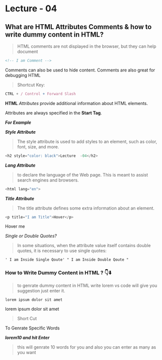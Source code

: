 # Lecture - 04

## What are HTML Attributes Comments & how to write dummy content in HTML?

> HTML comments are not displayed in the browser, but they can help document

```html
<!-- I am Comment -->
```

Comments can also be used to hide content.
Comments are also great for debugging HTML

> Shortcut Key:

```js
CTRL + / Control + Forward Slash
```

**HTML** _Attributes_ provide additional information about HTML elements.

Attributes are always specified in the **Start Tag**.

_**For Example**_

**_Style Attribute_**

> The style attribute is used to add styles to an element, such as color, font, size, and more.

```Javascript
<h2 style="color: black">Lecture  -04</h2>
```

**_Lang Attribute_**

> to declare the language of the Web page. This is meant to assist search engines and browsers.

```js
<html lang="en">
```

**_Title Attribute_**

> The title attribute defines some extra information about an element.

```js
<p title="I am Title">Hover</p>
```

<p
title="I am Title">Hover me</p>

_Single or Double Quotes?_

> In some situations, when the attribute value itself contains double quotes, it is necessary to use single quotes:

```html
' I am Inside Single Qoute' " I am Inside Double Qoute "
```

### How to Write Dummy Content in HTML ? 👇⬇️

> to genrate dummy content in HTML write lorem vs code will give you suggestion just enter it.

```html
lorem ipsum dolor sit amet
```

lorem ipsum dolor sit amet

> Short Cut

To Genrate Specific Words

_**lorem10 and hit Enter**_

> this will genrate 10 words for you and also you can enter as many as you want